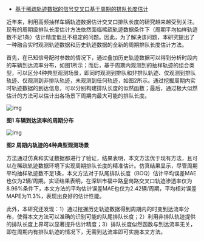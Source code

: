 - [基于稀疏轨迹数据的信号交叉口基于周期的排队长度估计](https://into.tongji.edu.cn/info/1103/1504.htm)

近年来，利用高频抽样车辆轨迹数据估计交叉口排队长度的研究越来越受到关注。现有的周期级排队长度估计方法依然面临稀疏轨迹数据条件下（周期平均抽样轨迹数不足1条）估计精度低且不稳定的问题。因此，为了解决该问题，本研究提出了一种融合实时观测轨迹数据和历史轨迹数据的全新的周期排队长度估计方法。

首先，在已知信号配时参数的情况下，通过叠加历史轨迹数据可以得到分析时段内的车辆到达流率分布，如图1所示；而后，基于周期内观测到的抽样轨迹的组合类型，可以区分4种典型观测场景，即同时观测到排队和非排队轨迹、仅观测到排队轨迹、仅观测到非排队轨迹，未观测到任何轨迹，如图2所示。通过挖掘周期内实时轨迹数据的到达信息，可以分别构建排队长度的似然函数；最后，通过极大似然估计的方法可以估计出各场景下周期内最大可能的排队长度。

![img](https://into.tongji.edu.cn/__local/0/CF/13/4CCE95BDA8C289C2674FF2AA4A4_91F6C380_151D7.png)

**图1 车辆到达流率的周期分布**

![img](https://into.tongji.edu.cn/__local/8/CF/64/41ED7280FB429FB83E8D7676B4B_11AE0C7D_CAF6.png)

**图2 周期内轨迹的4种典型观测场景**

方法通过仿真和实证数据都进行了验证，结果表明，本文方法优于现有方法，且可以在稀疏轨迹数据环境下实现周期排队长度的精准估计。仿真结果显示，尽管周期平均抽样轨迹数不足1条，本文方法对于队尾排队长度（BOQ）估计平均误差MAE也仅为2辆/周期。实证结果表明，在深圳市福中路皇岗路交叉口轨迹渗透率仅为8.96%条件下，本文方法的平均估计误差MAE也仅为2.42辆/周期，平均相对误差MAPE为11.3%，表现出良好的估计性能。

此外，本研究还发现：1）通过挖掘历史轨迹数据得到周期内的时变到达流率分布，使得本文方法可以准确的识别可能的队尾排队长度；2）利用非排队轨迹提供的排队长度上界可以显著提升估计精度；3）排队长度似然函数与到达流率无关，即在周期内有排队轨迹的情况下，无需到达流率即可实施本文方法。